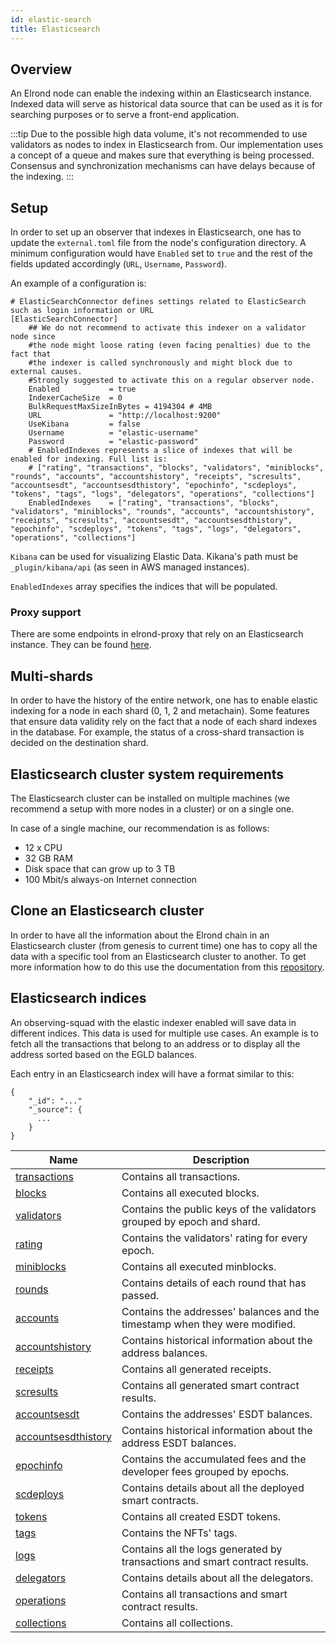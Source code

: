 ```yaml
---
id: elastic-search
title: Elasticsearch
---
```


## Overview

An Elrond node can enable the indexing within an Elasticsearch instance. Indexed data will serve as historical data source
that can be used as it is for searching purposes or to serve a front-end application.

:::tip
Due to the possible high data volume, it's not recommended to use validators as nodes to index in Elasticsearch from.
Our implementation uses a concept of a queue and makes sure that everything is being processed. Consensus and synchronization mechanisms can have delays because of the indexing.
:::

## Setup

In order to set up an observer that indexes in Elasticsearch, one has to update the `external.toml` file from the node's 
configuration directory. A minimum configuration would have `Enabled` set to `true` and the rest of the fields updated 
accordingly (`URL`, `Username`, `Password`). 

An example of a configuration is:

```
# ElasticSearchConnector defines settings related to ElasticSearch such as login information or URL
[ElasticSearchConnector]
    ## We do not recommend to activate this indexer on a validator node since
    #the node might loose rating (even facing penalties) due to the fact that
    #the indexer is called synchronously and might block due to external causes.
    #Strongly suggested to activate this on a regular observer node.
    Enabled           = true
    IndexerCacheSize  = 0
    BulkRequestMaxSizeInBytes = 4194304 # 4MB
    URL               = "http://localhost:9200"
    UseKibana         = false
    Username          = "elastic-username"
    Password          = "elastic-password"
    # EnabledIndexes represents a slice of indexes that will be enabled for indexing. Full list is:
    # ["rating", "transactions", "blocks", "validators", "miniblocks", "rounds", "accounts", "accountshistory", "receipts", "scresults", "accountsesdt", "accountsesdthistory", "epochinfo", "scdeploys", "tokens", "tags", "logs", "delegators", "operations", "collections"]
    EnabledIndexes    = ["rating", "transactions", "blocks", "validators", "miniblocks", "rounds", "accounts", "accountshistory", "receipts", "scresults", "accountsesdt", "accountsesdthistory", "epochinfo", "scdeploys", "tokens", "tags", "logs", "delegators", "operations", "collections"]
```

`Kibana` can be used for visualizing Elastic Data. Kikana's path must be `_plugin/kibana/api` (as seen in AWS managed instances).

`EnabledIndexes` array specifies the indices that will be populated. 

### Proxy support

There are some endpoints in elrond-proxy that rely on an Elasticsearch instance. They can be found [here](/sdk-and-tools/proxy#dependency-on-elastic-search).

## Multi-shards

In order to have the history of the entire network, one has to enable elastic indexing for a node in each shard (0, 1, 2 and metachain).
Some features that ensure data validity rely on the fact that a node of each shard indexes in the database. For example, the status
of a cross-shard transaction is decided on the destination shard.

## Elasticsearch cluster system requirements

The Elasticsearch cluster can be installed on multiple machines (we recommend a setup with more nodes in a cluster) or on a single one.

In case of a single machine, our recommendation is as follows:

- 12 x CPU
- 32 GB RAM
- Disk space that can grow up to 3 TB
- 100 Mbit/s always-on Internet connection

## Clone an Elasticsearch cluster

In order to have all the information about the Elrond chain in an Elasticsearch cluster (from genesis to current time) one has to copy all the data with a specific tool from an Elasticsearch cluster to another.
To get more information how to do this use the documentation from this [repository](https://github.com/ElrondNetwork/elrond-tools-go/tree/main/elasticreindexer).


## Elasticsearch indices 

An observing-squad with the elastic indexer enabled will save data in different indices. This data is used for multiple use cases. An example is to fetch all the 
transactions that belong to an address or to display all the address sorted based on the EGLD balances.

Each entry in an Elasticsearch index will have a format similar to this:

```
{
    "_id": "..."
    "_source": {
      ...
    }
}
```

| Name                                                                       | Description                                                                 |
|----------------------------------------------------------------------------|-----------------------------------------------------------------------------|
| [transactions](/sdk-and-tools/indices/es-index-transactions)               | Contains all transactions.                                                  |
| [blocks](/sdk-and-tools/indices/es-index-blocks)                           | Contains all executed blocks.                                               |
| [validators](/sdk-and-tools/indices/es-index-validators)                   | Contains the public keys of the validators grouped by epoch and shard.      |
| [rating](/sdk-and-tools/indices/es-index-rating)                           | Contains the validators' rating for every epoch.                            |
| [miniblocks](/sdk-and-tools/indices/es-index-miniblocks)                   | Contains all executed minblocks.                                            |
| [rounds](/sdk-and-tools/indices/es-index-rounds)                           | Contains details of each round that has passed.                             |
| [accounts](/sdk-and-tools/indices/es-index-accounts)                       | Contains the addresses' balances and the timestamp when they were modified. | 
| [accountshistory](/sdk-and-tools/indices/es-index-accountshistory)         | Contains historical information about the address balances.                 |
| [receipts](/sdk-and-tools/indices/es-index-receipts)                       | Contains all generated receipts.                                            |
| [scresults](/sdk-and-tools/indices/es-index-scresults)                     | Contains all generated smart contract results.                              |
| [accountsesdt](/sdk-and-tools/indices/es-index-accountsesdt)               | Contains the addresses' ESDT balances.                                      |
| [accountsesdthistory](/sdk-and-tools/indices/es-index-accountsesdthistory) | Contains historical information about the address ESDT balances.            |
| [epochinfo](/sdk-and-tools/indices/es-index-epochinfo)                     | Contains the accumulated fees and the developer fees grouped by epochs.     |
| [scdeploys](/sdk-and-tools/indices/es-index-scdeploys)                     | Contains details about all the deployed smart contracts.                    |
| [tokens](/sdk-and-tools/indices/es-index-tokens)                           | Contains all created ESDT tokens.                                           |
| [tags](/sdk-and-tools/indices/es-index-tags)                               | Contains the NFTs' tags.                                                    |
| [logs](/sdk-and-tools/indices/es-index-logs)                               | Contains all the logs generated by transactions and smart contract results. |
| [delegators](/sdk-and-tools/indices/es-index-delegators)                   | Contains details about all the delegators.                                  |
| [operations](/sdk-and-tools/indices/es-index-operations)                   | Contains all transactions and smart contract results.                       |
| [collections](/sdk-and-tools/indices/es-index-collections)                 | Contains all collections.                                                   |

